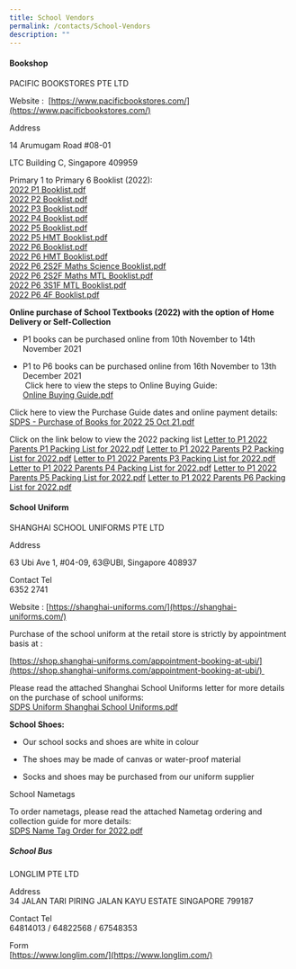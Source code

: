 ```yaml
---
title: School Vendors
permalink: /contacts/School-Vendors
description: ""
---
```

#### Bookshop

PACIFIC BOOKSTORES PTE LTD  
  
Website :  [https://www.pacificbookstores.com/](https://www.pacificbookstores.com/)  
  
Address  

14 Arumugam Road #08-01

LTC Building C, Singapore 409959

  
Primary 1 to Primary 6 Booklist (2022):<br>
[2022 P1 Booklist.pdf](/files/2022%20P1%20Booklist.pdf)<br>
[2022 P2 Booklist.pdf](/files/2022%20P2%20Booklist.pdf)<br>
[2022 P3 Booklist.pdf](/files/2022%20P3%20Booklist.pdf)<br>
[2022 P4 Booklist.pdf](/files/2022%20P4%20Booklist.pdf)<br>
[2022 P5 Booklist.pdf](/files/2022%20P5%20Booklist.pdf)<br>
[2022 P5 HMT Booklist.pdf](/files/2022%20P5%20HMT%20Booklist.pdf)<br>
[2022 P6 Booklist.pdf](/files/2022%20P6%20Booklist.pdf)<br>
[2022 P6 HMT Booklist.pdf](/files/2022%20P6%20HMT%20Booklist.pdf)<br>
[2022 P6 2S2F Maths Science Booklist.pdf](/files/2022%20P6%202S2F%20Maths%20Science%20Booklist.pdf)<br>
[2022 P6 2S2F Maths MTL Booklist.pdf](/files/2022%20P6%202S2F%20Maths%20MTL%20Booklist.pdf)<br>
[2022 P6 3S1F MTL Booklist.pdf](/files/2022%20P6%203S1F%20MTL%20Booklist.pdf)<br>
[2022 P6 4F Booklist.pdf](/files/2022%20P6%204F%20Booklist.pdf)

**Online purchase of School Textbooks (2022) with the option of Home Delivery or Self-Collection**  

*   P1 books can be purchased online from 10th November to 14th November 2021

*   P1 to P6 books can be purchased online from 16th November to 13th December 2021    
 Click here to view the steps to Online Buying Guide:<br>
 [Online Buying Guide.pdf](/files/Online%20Buying%20Guide.pdf)
 
 Click here to view the Purchase Guide dates and online payment details:<br>
 [SDPS - Purchase of Books for 2022 25 Oct 21.pdf](/files/SDPS%20-%20Purchase%20of%20Books%20for%202022%2025%20Oct%2021.pdf)
 
 Click on the link below to view the 2022 packing list
 [Letter to P1 2022 Parents P1 Packing List for 2022.pdf](/files/Letter%20to%20P1%202022%20Parents%20P1%20Packing%20List%20for%202022.pdf)
 [Letter to P1 2022 Parents P2 Packing List for 2022.pdf](/files/Letter%20to%20P2%202022%20Parents%20P2%20Packing%20List%20for%202022.pdf)
 [Letter to P1 2022 Parents P3 Packing List for 2022.pdf](/files/Letter%20to%20P3%202022%20Parents%20P3%20Packing%20List%20for%202022.pdf)
 [Letter to P1 2022 Parents P4 Packing List for 2022.pdf](/files/Letter%20to%20P4%202022%20Parents%20P4%20Packing%20List%20for%202022.pdf)
 [Letter to P1 2022 Parents P5 Packing List for 2022.pdf](/files/Letter%20to%20P5%202022%20Parents%20P5%20Packing%20List%20for%202022.pdf)
 [Letter to P1 2022 Parents P6 Packing List for 2022.pdf](/files/Letter%20to%20P6%202022%20Parents%20P6%20Packing%20List%20for%202022.pdf)
 
 #### School Uniform

SHANGHAI SCHOOL UNIFORMS PTE LTD  
  
Address  

63 Ubi Ave 1, #04-09, 63@UBI, Singapore 408937

Contact Tel  
6352 2741

  

Website : [https://shanghai-uniforms.com/](https://shanghai-uniforms.com/)

  

Purchase of the school uniform at the retail store is strictly by appointment basis at :

[https://shop.shanghai-uniforms.com/appointment-booking-at-ubi/](https://shop.shanghai-uniforms.com/appointment-booking-at-ubi/)   

Please read the attached Shanghai School Uniforms letter for more details on the purchase of school uniforms:<br>
[SDPS Uniform Shanghai School Uniforms.pdf](/files/SDPS%20Uniform%20Shanghai%20School%20Uniforms%20for%202022%20(1).pdf)

**School Shoes:**  

*   Our school socks and shoes are white in colour  
    
*   The shoes may be made of canvas or water-proof material  
    
*   Socks and shoes may be purchased from our uniform supplier

  

School Nametags  

To order nametags, please read the attached Nametag ordering and collection guide for more details:<br>
[SDPS Name Tag Order for 2022.pdf](/files/SDPS%20Name%20Tag%20Order%20for%202022%20(1).pdf)

##### School Bus

LONGLIM PTE LTD  
  
Address  
34 JALAN TARI PIRING JALAN KAYU ESTATE SINGAPORE 799187  
  
Contact Tel  
64814013 / 64822568 / 67548353  
  
Form  
[https://www.longlim.com/](https://www.longlim.com/)